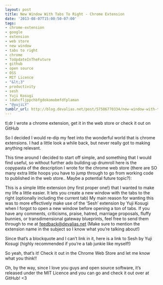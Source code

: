 ```yaml
---
layout: post
title: New Window With Tabs To Right - Chrome Extension
date: '2013-08-07T15:00:50-07:00'
tags:
- chrome-extension
- google
- extension
- web store
- new window
- tabs to right
- chrome
- ToUpdateInTheFuture
- github
- open source
- OSS
- MIT Licence
- "&lt;3"
- productivity
- sesh
- Yuji Kosugi
- ldahcfljppchbfgdokomobmfdfplaman
- "@yujiLY"
tumblr_url: http://blog.devalias.net/post/57586770334/new-window-with-tabs-to-right-chrome-extension
---
```

tl;dr I wrote a chrome extension, get it in the web store or check it out on GitHub

So I decided I would re-dip my feet into the wonderful world that is chrome extensions. I had a little look a while back, but never really got to making anything relevant.

This time around I decided to start off simple, and something that I would find useful, so without further ado building up drumroll here is the copypasta of the description I wrote for the chrome web store (there are SO many extra little hoops you have to jump through to go from working code to published in the web store.. Maybe a potential future topic?):


  This is a simple little extension (my first proper one!) that I wanted to make my life a little easier.
  It lets you create a new window with the tabs to the right (optionally including the current tab)
  My main reason for wanting this was to more effectively make use of the ‘Sesh’ extension by Yuji Kosugi when I forgot to open a new window before opening a ton of tabs.
  If you have any comments, criticisms, praise, hatred, marriage proposals, fluffy bunnies, or transdimensional gateway blueprints, feel free to send them through to me at feedback@devalias.net (Make sure to mention the extension name in the subject so I know what you’re talking about!)


Since that’s a blockquote and I can’t link in it, here is a link to Sesh by Yuji Kosugi (highly recommended if you’re a tab junkie like myself!)

So yeah, that’s it! Check it out in the Chrome Web Store and let me know what you think!!

Oh, by the way, since I love you guys and open source software, it’s released under the MIT Licence and you can go and check it out over at GitHub! <3
